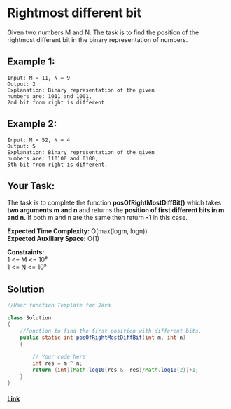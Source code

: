 
# Rightmost different bit 

Given two numbers M and N. The task is to find the position of the rightmost different bit in the binary representation of numbers. 
## Example 1:

```
Input: M = 11, N = 9
Output: 2
Explanation: Binary representation of the given 
numbers are: 1011 and 1001, 
2nd bit from right is different.
```

## Example 2:

```
Input: M = 52, N = 4
Output: 5
Explanation: Binary representation of the given 
numbers are: 110100 and 0100, 
5th-bit from right is different.
```

## Your Task:
The task is to complete the function **posOfRightMostDiffBit()** which takes **two arguments m and n** and returns the **position of first different bits in m and n.** If both m and n are the same then return **-1** in this case.

**Expected Time Complexity:** O(max(logm, logn))  
**Expected Auxiliary Space:** O(1)

**Constraints:**  
1 <= M <= 10⁹  
1 <= N <= 10⁹

## Solution
```java
//User function Template for Java

class Solution
{
    //Function to find the first position with different bits.
    public static int posOfRightMostDiffBit(int m, int n)
    {
            
        // Your code here        
        int res = m ^ n;
        return (int)(Math.log10(res & -res)/Math.log10(2))+1;
    }
}
```

#### [Link](https://practice.geeksforgeeks.org/problems/rightmost-different-bit-1587115621/1/?track=DSASP-BitMagic&batchId=154)